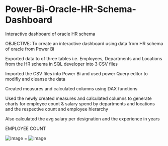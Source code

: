 # Power-Bi-Oracle-HR-Schema-Dashboard
Interactive dashboard of oracle HR schema

OBJECTIVE: To create an interactive dashboard using data from HR schema of oracle from Power Bi

Exported data to of three tables i.e. Employees, Departments and Locations from the HR schema in SQL developer into 3 CSV files

Imported the CSV files into Power Bi and used power Query editor to modifly and cleanse the data

Created measures and calculated columns using DAX functions

Used the newly created measures and calculated columns to generate charts for employee count & salary spend by departments and  locations and the respective count and employee hierarchy 

Also calculated the avg salary per designation and the experience in years

EMPLOYEE COUNT

![image](https://github.com/Ranjan-Segu/Power-Bi-Oracle-HR-Schema-Dashboard/assets/168505027/9b2c79b1-8a99-4004-9e81-526364a93095)    =    ![image](https://github.com/Ranjan-Segu/Power-Bi-Oracle-HR-Schema-Dashboard/assets/168505027/ad1863f3-8627-432c-b5a4-269b72d715f1)



